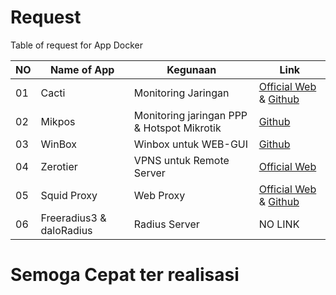 # Request 
Table of request for App Docker

| NO | Name of App | Kegunaan | Link |
| --- | --- | --- | --- |
| 01 | Cacti | Monitoring Jaringan | [Official Web](https://www.cacti.net/) & [Github](https://github.com/Cacti/cacti) |
| 02 | Mikpos | Monitoring jaringan PPP & Hotspot Mikrotik | [Github](https://github.com/naufkia/mikpos) |
| 03 | WinBox | Winbox untuk WEB-GUI | [Github](https://github.com/t4skforce/docker-novnc-winbox) |
| 04 | Zerotier | VPNS untuk Remote Server | [Official Web](https://www.zerotier.com/) |
| 05 | Squid Proxy | Web Proxy | [Official Web](http://www.squid-cache.org/) & [Github](https://github.com/squid-cache/squid) |
| 06 | Freeradius3 & daloRadius | Radius Server | NO LINK |

# Semoga Cepat ter realisasi
